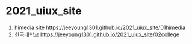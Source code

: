 # 2021_uiux_site
1. himedia site https://jeeyoung1301.github.io/2021_uiux_site/01himedia
1. 한국대학교 https://jeeyoung1301.github.io/2021_uiux_site/02college
